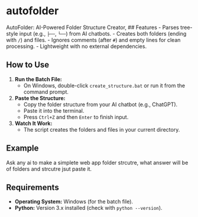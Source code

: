 # autofolder
AutoFolder: AI-Powered Folder Structure Creator, ## Features - Parses tree-style input (e.g., `├──`, `└──`) from AI chatbots. - Creates both folders (ending with `/`) and files. - Ignores comments (after `#`) and empty lines for clean processing. - Lightweight with no external dependencies.
## How to Use
1. **Run the Batch File:**
   - On Windows, double-click `create_structure.bat` or run it from the command prompt.
2. **Paste the Structure:**
   - Copy the folder structure from your AI chatbot (e.g., ChatGPT).
   - Paste it into the terminal.
   - Press `Ctrl+Z` and then `Enter` to finish input.
3. **Watch It Work:**
   - The script creates the folders and files in your current directory.

## Example
Ask any ai to make a simplete web app folder strcutre, what answer will be of folders and strcutre jsut paste it.


## Requirements
- **Operating System:** Windows (for the batch file).
- **Python:** Version 3.x installed (check with `python --version`).
